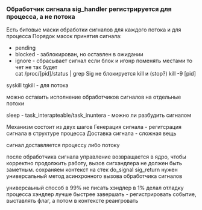 ### Обработчик сигнала sig_handler регистрируется для процесса, а не потока
Есть битовые маски обработки сигналов для каждого потока и для процесса
Порядок масок принятия сигнала:
 - pending
 - blocked - заблокирован, но оставлен в ожидании
 - ignore - сбрасывает сигнал
если блок и игонр поменять местами то чет не так будет  
cat /proc/[pid]/status | grep Sig
не блокируется kill и (stop?) 
kill -9 [pid]

syskill
tgkill - для потока

можно оставить исполнение обработчиков сигналов на отдельные потоки


sleep - task_interapteable/task_inuntera - можно ли разбудить сигналом

Механизм состоит из двух шагов
Генерация сигнала - регитсрация сигнала в структуре процесса
Доставка сигнала - сложная вещь



сигнал доставляется процессу либо потоку

после обработчика сигнала управление возвращается в ядро, чтобы корректно продолжить работу, вызов сигхандлера не должен быть заметным.
сохраняем контекст на стек
do_signal
sig_return
нужен универсальный метод асинхронного вызова обработчика сигналов

универсаьный способ в 99% не писать хэндлер
в 1% делал отладку процесса
хэндлер лучше быстрее завершать - регистрировать событие, выставлять флаг, а потом в контексте реаигровать
